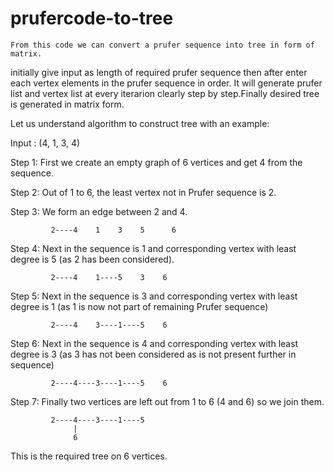 # prufercode-to-tree
    From this code we can convert a prufer sequence into tree in form of matrix.
initially give input as length of required prufer sequence then after enter 
each vertex elements in the prufer sequence in order.
    It will generate prufer list and vertex list at every iterarion clearly step
by step.Finally desired tree is generated in matrix form.

Let us understand algorithm to construct tree with an example:

Input : (4, 1, 3, 4)

Step 1: First we create an empty graph of 6 vertices and get 4 from the sequence. 

Step 2: Out of 1 to 6, the least vertex not in Prufer sequence is 2. 

Step 3: We form an edge between 2 and 4. 

             2----4    1    3    5      6
Step 4: Next in the sequence is 1 and corresponding 
        vertex with least degree is 5 (as 2 has been 
        considered). 
        
             2----4    1----5    3    6
             
Step 5: Next in the sequence is 3 and corresponding 
        vertex with least degree is 1 
        (as 1 is now not part of remaining Prufer sequence) 
        
             2----4    3----1----5    6
             
Step 6: Next in the sequence is 4 and corresponding vertex
        with least degree is 3 (as 3 has not been considered 
        as is not present further in sequence)
        
             2----4----3----1----5    6
             
Step 7: Finally two vertices are left out from 1 to 6 (4
         and 6) so we join them.
         
             2----4----3----1----5
                  |
                  6
                  
This is the required tree on 6 vertices.
